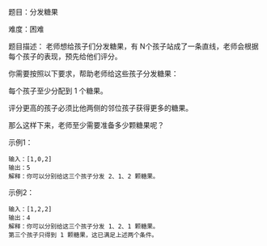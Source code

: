 题目：分发糖果

难度：困难

题目描述：
老师想给孩子们分发糖果，有 N个孩子站成了一条直线，老师会根据每个孩子的表现，预先给他们评分。

你需要按照以下要求，帮助老师给这些孩子分发糖果：

每个孩子至少分配到 1 个糖果。

评分更高的孩子必须比他两侧的邻位孩子获得更多的糖果。

那么这样下来，老师至少需要准备多少颗糖果呢？



示例1：

    输入：[1,0,2]
    输出：5
    解释：你可以分别给这三个孩子分发 2、1、2 颗糖果。

示例2：

    输入：[1,2,2]
    输出：4
    解释：你可以分别给这三个孩子分发 1、2、1 颗糖果。
    第三个孩子只得到 1 颗糖果，这已满足上述两个条件。
